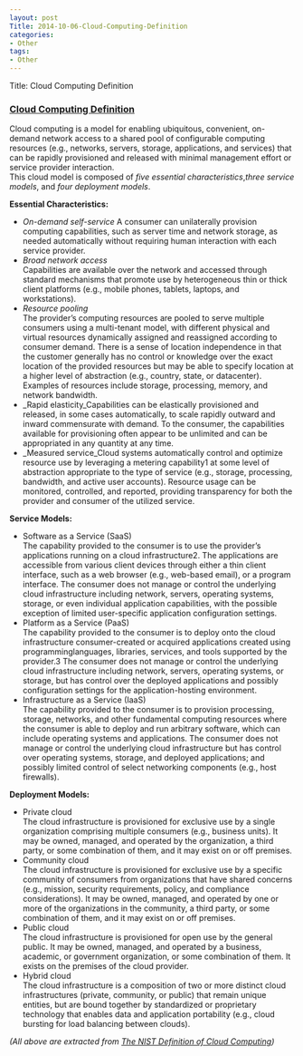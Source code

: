 ```yaml
---
layout: post
Title: 2014-10-06-Cloud-Computing-Definition
categories:
- Other
tags:
- Other
---
```

Title: Cloud Computing Definition

### [Cloud Computing Definition][0]

Cloud computing is a model for enabling ubiquitous, convenient, on-demand network access to a shared pool of configurable computing resources (e.g., networks, servers, storage, applications, and services) that can be rapidly provisioned and released with minimal management effort or service provider interaction.   
 This cloud model is composed of _five essential characteristics_,_three service models_, and _four deployment models_.   
  
 **Essential Characteristics:**   
  
* _On-demand self-service_ A consumer can unilaterally provision computing capabilities, such as server time and network storage, as needed automatically without requiring human interaction with each service provider.
* _Broad network access_  
Capabilities are available over the network and accessed through standard mechanisms that promote use by heterogeneous thin or thick client platforms (e.g., mobile phones, tablets, laptops, and workstations).
* _Resource pooling_  
The provider’s computing resources are pooled to serve multiple consumers using a multi-tenant model, with different physical and virtual resources dynamically assigned and reassigned according to consumer demand. There is a sense of location independence in that the customer generally has no control or knowledge over the exact location of the provided resources but may be able to specify location at a higher level of abstraction (e.g., country, state, or datacenter). Examples of resources include storage, processing, memory, and network bandwidth.
* _Rapid elasticity_Capabilities can be elastically provisioned and released, in some cases automatically, to scale rapidly outward and inward commensurate with demand. To the consumer, the capabilities available for provisioning often appear to be unlimited and can be appropriated in any quantity at any time.
* _Measured service_Cloud systems automatically control and optimize resource use by leveraging a metering capability1 at some level of abstraction appropriate to the type of service (e.g., storage, processing, bandwidth, and active user accounts). Resource usage can be monitored, controlled, and reported, providing transparency for both the provider and consumer of the utilized service.

  
 **Service Models:**   
  
* Software as a Service (SaaS)  
The capability provided to the consumer is to use the provider’s applications running on a cloud infrastructure2. The applications are accessible from various client devices through either a thin client interface, such as a web browser (e.g., web-based email), or a program interface. The consumer does not manage or control the underlying cloud infrastructure including network, servers, operating systems, storage, or even individual application capabilities, with the possible exception of limited user-specific application configuration settings.
* Platform as a Service (PaaS)  
The capability provided to the consumer is to deploy onto the cloud infrastructure consumer-created or acquired applications created using programminglanguages, libraries, services, and tools supported by the provider.3 The consumer does not manage or control the underlying cloud infrastructure including network, servers, operating systems, or storage, but has control over the deployed applications and possibly configuration settings for the application-hosting environment.
* Infrastructure as a Service (IaaS)  
The capability provided to the consumer is to provision processing, storage, networks, and other fundamental computing resources where the consumer is able to deploy and run arbitrary software, which can include operating systems and applications. The consumer does not manage or control the underlying cloud infrastructure but has control over operating systems, storage, and deployed applications; and possibly limited control of select networking components (e.g., host firewalls).

  
 **Deployment Models:**   
  
* Private cloud  
The cloud infrastructure is provisioned for exclusive use by a single organization comprising multiple consumers (e.g., business units). It may be owned, managed, and operated by the organization, a third party, or some combination of them, and it may exist on or off premises.
* Community cloud  
The cloud infrastructure is provisioned for exclusive use by a specific community of consumers from organizations that have shared concerns (e.g., mission, security requirements, policy, and compliance considerations). It may be owned, managed, and operated by one or more of the organizations in the community, a third party, or some combination of them, and it may exist on or off premises.
* Public cloud  
The cloud infrastructure is provisioned for open use by the general public. It may be owned, managed, and operated by a business, academic, or government organization, or some combination of them. It exists on the premises of the cloud provider.
* Hybrid cloud  
The cloud infrastructure is a composition of two or more distinct cloud infrastructures (private, community, or public) that remain unique entities, but are bound together by standardized or proprietary technology that enables data and application portability (e.g., cloud bursting for load balancing between clouds).

_(All above are extracted from [The NIST Definition of Cloud Computing][1])_

[0]: http://option0417.blogspot.co.il/2012/03/cloud-computing-definition.html
[1]: http://www.nist.gov/manuscript-publication-search.cfm?pub_id=909616
